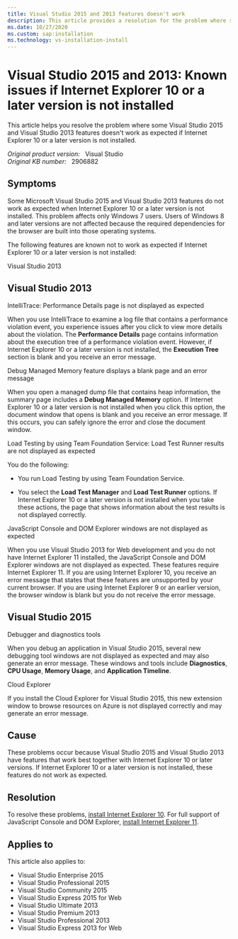 ```yaml
---
title: Visual Studio 2015 and 2013 features doesn't work
description: This article provides a resolution for the problem where some Visual Studio 2015 and Visual Studio 2013 features doesn't work as expected if Internet Explorer 10 or a later version is not installed.
ms.date: 10/27/2020
ms.custom: sap:installation
ms.technology: vs-installation-install
---
```

# Visual Studio 2015 and 2013: Known issues if Internet Explorer 10 or a later version is not installed

This article helps you resolve the problem where some Visual Studio 2015 and Visual Studio 2013 features doesn't work as expected if Internet Explorer 10 or a later version is not installed.

_Original product version:_ &nbsp; Visual Studio  
_Original KB number:_ &nbsp; 2906882

## Symptoms

Some Microsoft Visual Studio 2015 and Visual Studio 2013 features do not work as expected when Internet Explorer 10 or a later version is not installed. This problem affects only Windows 7 users. Users of Windows 8 and later versions are not affected because the required dependencies for the browser are built into those operating systems.

The following features are known not to work as expected if Internet Explorer 10 or a later version is not installed:

Visual Studio 2013

## Visual Studio 2013

IntelliTrace: Performance Details page is not displayed as expected

When you use IntelliTrace to examine a log file that contains a performance violation event, you experience issues after you click to view more details about the violation. The **Performance Details** page contains information about the execution tree of a performance violation event. However, if Internet Explorer 10 or a later version is not installed, the **Execution Tree** section is blank and you receive an error message.

Debug Managed Memory feature displays a blank page and an error message

When you open a managed dump file that contains heap information, the summary page includes a **Debug Managed Memory** option. If Internet Explorer 10 or a later version is not installed when you click this option, the document window that opens is blank and you receive an error message. If this occurs, you can safely ignore the error and close the document window.

Load Testing by using Team Foundation Service: Load Test Runner results are not displayed as expected

You do the following:

- You run Load Testing by using Team Foundation Service.

- You select the **Load Test Manager**  and **Load Test Runner**  options. If Internet Explorer 10 or a later version is not installed when you take these actions, the page that shows information about the test results is not displayed correctly.

JavaScript Console and DOM Explorer windows are not displayed as expected

When you use Visual Studio 2013 for Web development and you do not have Internet Explorer 11 installed, the JavaScript Console and DOM Explorer windows are not displayed as expected. These features require Internet Explorer 11. If you are using Internet Explorer 10, you receive an error message that states that these features are unsupported by your current browser. If you are using Internet Explorer 9 or an earlier version, the browser window is blank but you do not receive the error message.

## Visual Studio 2015

Debugger and diagnostics tools

When you debug an application in Visual Studio 2015, several new debugging tool windows are not displayed as expected and may also generate an error message. These windows and tools include **Diagnostics**, **CPU Usage**, **Memory Usage**, and **Application Timeline**.

Cloud Explorer

If you install the Cloud Explorer for Visual Studio 2015, this new extension window to browse resources on Azure is not displayed correctly and may generate an error message.

## Cause

These problems occur because Visual Studio 2015 and Visual Studio 2013 have features that work best together with Internet Explorer 10 or later versions. If Internet Explorer 10 or a later version is not installed, these features do not work as expected.

## Resolution

To resolve these problems, [install Internet Explorer 10](https://support.microsoft.com/topic/internet-explorer-downloads-d49e1f0d-571c-9a7b-d97e-be248806ca70). For full support of JavaScript Console and DOM Explorer, [install Internet Explorer 11](https://support.microsoft.com/office/internet-explorer-help-23360e49-9cd3-4dda-ba52-705336cc0de2?ui=en-US&rs=en-US&ad=US).

## Applies to

This article also applies to:

- Visual Studio Enterprise 2015
- Visual Studio Professional 2015
- Visual Studio Community 2015
- Visual Studio Express 2015 for Web
- Visual Studio Ultimate 2013
- Visual Studio Premium 2013
- Visual Studio Professional 2013
- Visual Studio Express 2013 for Web
